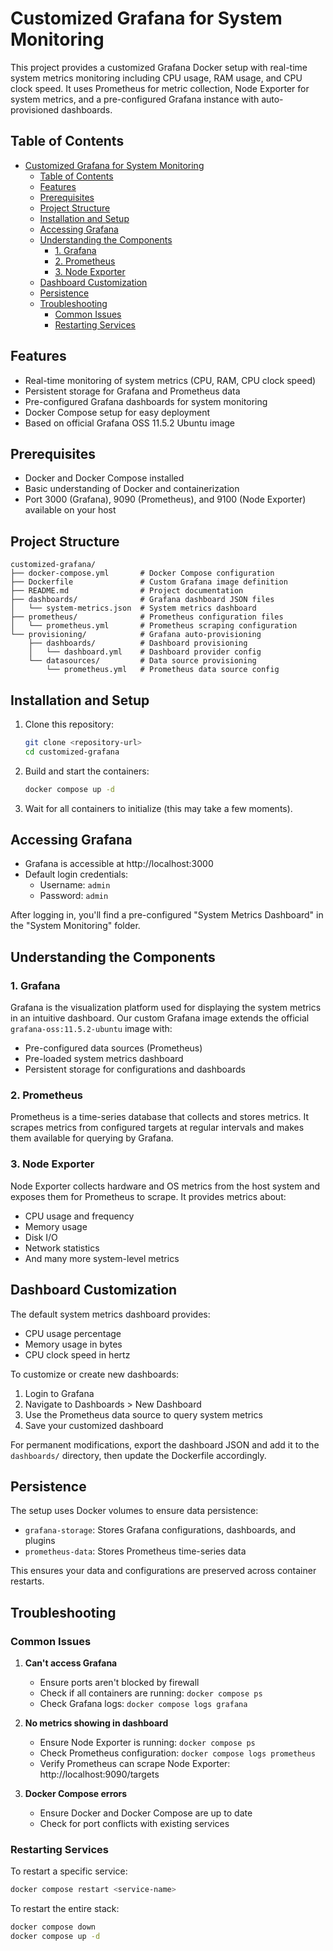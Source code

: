 # Customized Grafana for System Monitoring

This project provides a customized Grafana Docker setup with real-time system metrics monitoring including CPU usage, RAM usage, and CPU clock speed. It uses Prometheus for metric collection, Node Exporter for system metrics, and a pre-configured Grafana instance with auto-provisioned dashboards.

## Table of Contents

- [Customized Grafana for System Monitoring](#customized-grafana-for-system-monitoring)
  - [Table of Contents](#table-of-contents)
  - [Features](#features)
  - [Prerequisites](#prerequisites)
  - [Project Structure](#project-structure)
  - [Installation and Setup](#installation-and-setup)
  - [Accessing Grafana](#accessing-grafana)
  - [Understanding the Components](#understanding-the-components)
    - [1. Grafana](#1-grafana)
    - [2. Prometheus](#2-prometheus)
    - [3. Node Exporter](#3-node-exporter)
  - [Dashboard Customization](#dashboard-customization)
  - [Persistence](#persistence)
  - [Troubleshooting](#troubleshooting)
    - [Common Issues](#common-issues)
    - [Restarting Services](#restarting-services)

## Features

- Real-time monitoring of system metrics (CPU, RAM, CPU clock speed)
- Persistent storage for Grafana and Prometheus data
- Pre-configured Grafana dashboards for system monitoring
- Docker Compose setup for easy deployment
- Based on official Grafana OSS 11.5.2 Ubuntu image

## Prerequisites

- Docker and Docker Compose installed
- Basic understanding of Docker and containerization
- Port 3000 (Grafana), 9090 (Prometheus), and 9100 (Node Exporter) available on your host

## Project Structure

```
customized-grafana/
├── docker-compose.yml       # Docker Compose configuration
├── Dockerfile               # Custom Grafana image definition
├── README.md                # Project documentation
├── dashboards/              # Grafana dashboard JSON files
│   └── system-metrics.json  # System metrics dashboard
├── prometheus/              # Prometheus configuration files
│   └── prometheus.yml       # Prometheus scraping configuration
└── provisioning/            # Grafana auto-provisioning
    ├── dashboards/          # Dashboard provisioning
    │   └── dashboard.yml    # Dashboard provider config
    └── datasources/         # Data source provisioning
        └── prometheus.yml   # Prometheus data source config
```

## Installation and Setup

1. Clone this repository:
   ```bash
   git clone <repository-url>
   cd customized-grafana
   ```

2. Build and start the containers:
   ```bash
   docker compose up -d
   ```

3. Wait for all containers to initialize (this may take a few moments).

## Accessing Grafana

- Grafana is accessible at http://localhost:3000
- Default login credentials:
  - Username: `admin`
  - Password: `admin`

After logging in, you'll find a pre-configured "System Metrics Dashboard" in the "System Monitoring" folder.

## Understanding the Components

### 1. Grafana
Grafana is the visualization platform used for displaying the system metrics in an intuitive dashboard. Our custom Grafana image extends the official `grafana-oss:11.5.2-ubuntu` image with:
- Pre-configured data sources (Prometheus)
- Pre-loaded system metrics dashboard
- Persistent storage for configurations and dashboards

### 2. Prometheus
Prometheus is a time-series database that collects and stores metrics. It scrapes metrics from configured targets at regular intervals and makes them available for querying by Grafana.

### 3. Node Exporter
Node Exporter collects hardware and OS metrics from the host system and exposes them for Prometheus to scrape. It provides metrics about:
- CPU usage and frequency
- Memory usage
- Disk I/O
- Network statistics
- And many more system-level metrics

## Dashboard Customization

The default system metrics dashboard provides:
- CPU usage percentage
- Memory usage in bytes
- CPU clock speed in hertz

To customize or create new dashboards:
1. Login to Grafana
2. Navigate to Dashboards > New Dashboard
3. Use the Prometheus data source to query system metrics
4. Save your customized dashboard

For permanent modifications, export the dashboard JSON and add it to the `dashboards/` directory, then update the Dockerfile accordingly.

## Persistence

The setup uses Docker volumes to ensure data persistence:
- `grafana-storage`: Stores Grafana configurations, dashboards, and plugins
- `prometheus-data`: Stores Prometheus time-series data

This ensures your data and configurations are preserved across container restarts.

## Troubleshooting

### Common Issues

1. **Can't access Grafana**
   - Ensure ports aren't blocked by firewall
   - Check if all containers are running: `docker compose ps`
   - Check Grafana logs: `docker compose logs grafana`

2. **No metrics showing in dashboard**
   - Ensure Node Exporter is running: `docker compose ps`
   - Check Prometheus configuration: `docker compose logs prometheus`
   - Verify Prometheus can scrape Node Exporter: http://localhost:9090/targets

3. **Docker Compose errors**
   - Ensure Docker and Docker Compose are up to date
   - Check for port conflicts with existing services

### Restarting Services

To restart a specific service:
```bash
docker compose restart <service-name>
```

To restart the entire stack:
```bash
docker compose down
docker compose up -d
```